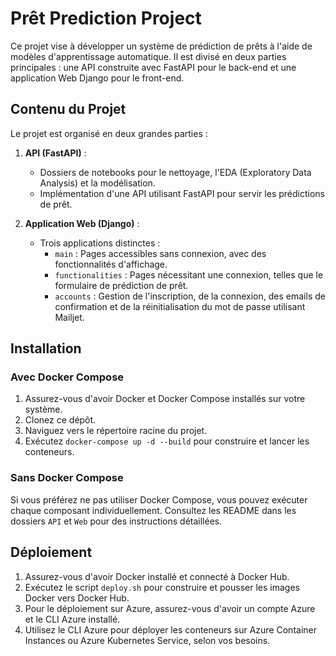 # Prêt Prediction Project

Ce projet vise à développer un système de prédiction de prêts à l'aide de modèles d'apprentissage automatique. Il est divisé en deux parties principales : une API construite avec FastAPI pour le back-end et une application Web Django pour le front-end.

## Contenu du Projet

Le projet est organisé en deux grandes parties :

1. **API (FastAPI)** :
   - Dossiers de notebooks pour le nettoyage, l'EDA (Exploratory Data Analysis) et la modélisation.
   - Implémentation d'une API utilisant FastAPI pour servir les prédictions de prêt.

2. **Application Web (Django)** :
   - Trois applications distinctes :
     - `main` : Pages accessibles sans connexion, avec des fonctionnalités d'affichage.
     - `functionalities` : Pages nécessitant une connexion, telles que le formulaire de prédiction de prêt.
     - `accounts` : Gestion de l'inscription, de la connexion, des emails de confirmation et de la réinitialisation du mot de passe utilisant Mailjet.

## Installation

### Avec Docker Compose

1. Assurez-vous d'avoir Docker et Docker Compose installés sur votre système.
2. Clonez ce dépôt.
3. Naviguez vers le répertoire racine du projet.
4. Exécutez `docker-compose up -d --build` pour construire et lancer les conteneurs.

### Sans Docker Compose

Si vous préférez ne pas utiliser Docker Compose, vous pouvez exécuter chaque composant individuellement. Consultez les README dans les dossiers `API` et `Web` pour des instructions détaillées.

## Déploiement

1. Assurez-vous d'avoir Docker installé et connecté à Docker Hub.
2. Exécutez le script `deploy.sh` pour construire et pousser les images Docker vers Docker Hub.
3. Pour le déploiement sur Azure, assurez-vous d'avoir un compte Azure et le CLI Azure installé.
4. Utilisez le CLI Azure pour déployer les conteneurs sur Azure Container Instances ou Azure Kubernetes Service, selon vos besoins.


